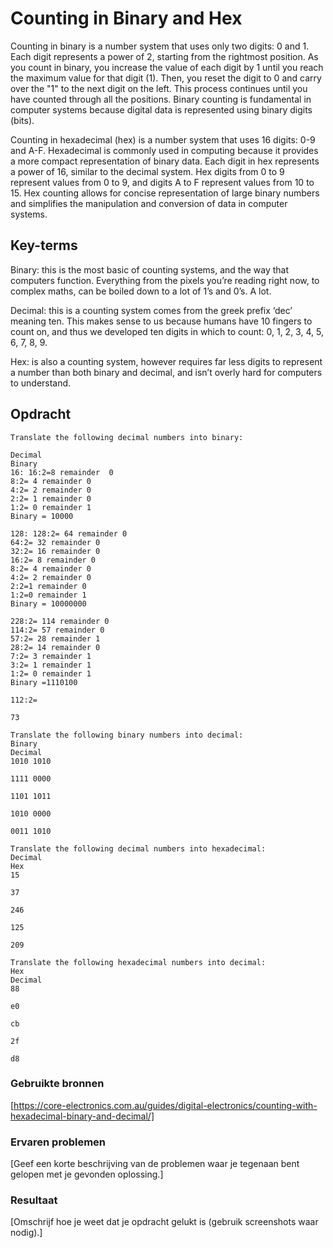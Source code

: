 # Counting in Binary and Hex

Counting in binary is a number system that uses only two digits: 0 and 1. Each digit represents a power of 2, starting from the rightmost position. As you count in binary, you increase the value of each digit by 1 until you reach the maximum value for that digit (1). Then, you reset the digit to 0 and carry over the "1" to the next digit on the left. This process continues until you have counted through all the positions. Binary counting is fundamental in computer systems because digital data is represented using binary digits (bits).

Counting in hexadecimal (hex) is a number system that uses 16 digits: 0-9 and A-F. Hexadecimal is commonly used in computing because it provides a more compact representation of binary data. Each digit in hex represents a power of 16, similar to the decimal system. Hex digits from 0 to 9 represent values from 0 to 9, and digits A to F represent values from 10 to 15. Hex counting allows for concise representation of large binary numbers and simplifies the manipulation and conversion of data in computer systems.

## Key-terms

Binary: this is the most basic of counting systems, and the way that computers function. Everything from the pixels you’re reading right now, to complex maths, can be boiled down to a lot of 1’s and 0’s. A lot.

Decimal: this is a counting system comes from the greek prefix ‘dec’ meaning ten. This makes sense to us because humans have 10 fingers to count on, and thus we developed ten digits in which to count: 0, 1, 2, 3, 4, 5, 6, 7, 8, 9.

Hex: is also a counting system, however requires far less digits to represent a number than both binary and decimal, and isn’t overly hard for computers to understand.

## Opdracht

~~~~
Translate the following decimal numbers into binary:

Decimal
Binary
16: 16:2=8 remainder  0
8:2= 4 remainder 0
4:2= 2 remainder 0
2:2= 1 remainder 0
1:2= 0 remainder 1
Binary = 10000

128: 128:2= 64 remainder 0
64:2= 32 remainder 0
32:2= 16 remainder 0
16:2= 8 remainder 0
8:2= 4 remainder 0
4:2= 2 remainder 0
2:2=1 remainder 0
1:2=0 remainder 1
Binary = 10000000

228:2= 114 remainder 0
114:2= 57 remainder 0
57:2= 28 remainder 1
28:2= 14 remainder 0
7:2= 3 remainder 1
3:2= 1 remainder 1
1:2= 0 remainder 1
Binary =1110100

112:2= 

73
~~~~


~~~~
Translate the following binary numbers into decimal:
Binary
Decimal 
1010 1010

1111 0000

1101 1011

1010 0000

0011 1010
~~~~

~~~~
Translate the following decimal numbers into hexadecimal:
Decimal
Hex
15

37

246

125

209
~~~~

~~~~
Translate the following hexadecimal numbers into decimal:
Hex
Decimal
88

e0

cb

2f

d8
~~~~



### Gebruikte bronnen

[https://core-electronics.com.au/guides/digital-electronics/counting-with-hexadecimal-binary-and-decimal/]


### Ervaren problemen
[Geef een korte beschrijving van de problemen waar je tegenaan bent gelopen met je gevonden oplossing.]

### Resultaat
[Omschrijf hoe je weet dat je opdracht gelukt is (gebruik screenshots waar nodig).]